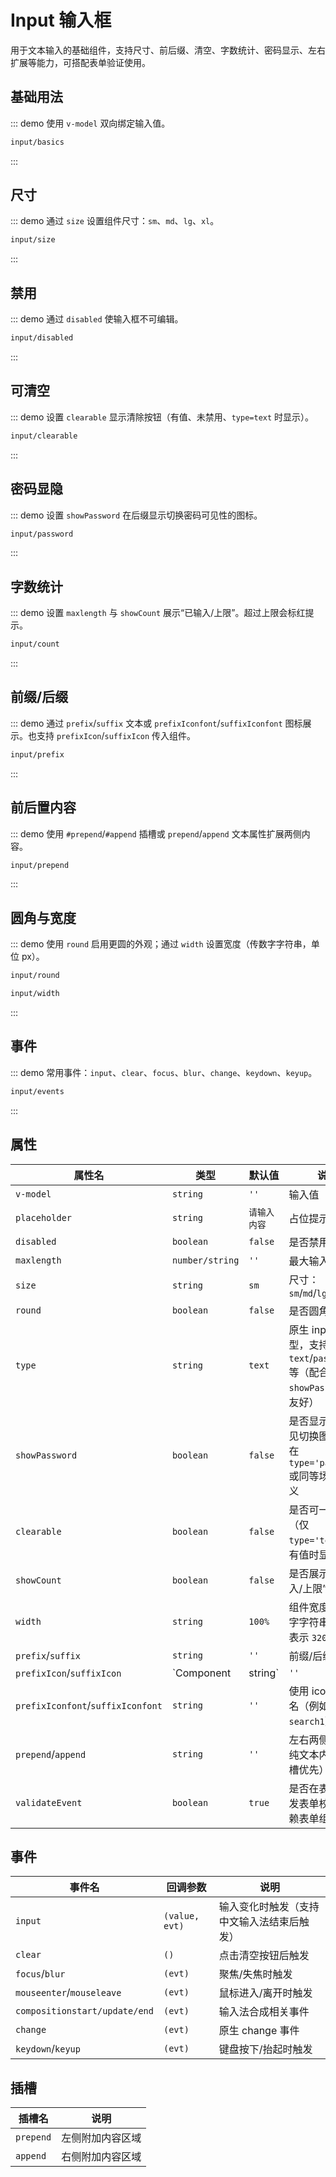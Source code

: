 # Input 输入框

用于文本输入的基础组件，支持尺寸、前后缀、清空、字数统计、密码显示、左右扩展等能力，可搭配表单验证使用。

## 基础用法

::: demo 使用 `v-model` 双向绑定输入值。

```html
input/basics
```

:::

## 尺寸

::: demo 通过 `size` 设置组件尺寸：`sm`、`md`、`lg`、`xl`。

```html
input/size
```

:::

## 禁用

::: demo 通过 `disabled` 使输入框不可编辑。

```html
input/disabled
```

:::

## 可清空

::: demo 设置 `clearable` 显示清除按钮（有值、未禁用、`type=text` 时显示）。

```html
input/clearable
```

:::

## 密码显隐

::: demo 设置 `showPassword` 在后缀显示切换密码可见性的图标。

```html
input/password
```

:::

## 字数统计

::: demo 设置 `maxlength` 与 `showCount` 展示“已输入/上限”。超过上限会标红提示。

```html
input/count
```

:::

## 前缀/后缀

::: demo 通过 `prefix`/`suffix` 文本或 `prefixIconfont`/`suffixIconfont` 图标展示。也支持 `prefixIcon`/`suffixIcon` 传入组件。

```html
input/prefix
```

:::

## 前后置内容

::: demo 使用 `#prepend`/`#append` 插槽或 `prepend`/`append` 文本属性扩展两侧内容。

```html
input/prepend
```

:::

## 圆角与宽度

::: demo 使用 `round` 启用更圆的外观；通过 `width` 设置宽度（传数字字符串，单位 px）。

```html
input/round
```

```html
input/width
```

:::

## 事件

::: demo 常用事件：`input`、`clear`、`focus`、`blur`、`change`、`keydown`、`keyup`。

```html
input/events
```

:::

## 属性

| 属性名 | 类型 | 默认值 | 说明 |
| ------ | ---- | ------ | ---- |
| `v-model` | `string` | `''` | 输入值 |
| `placeholder` | `string` | `请输入内容` | 占位提示 |
| `disabled` | `boolean` | `false` | 是否禁用 |
| `maxlength` | `number/string` | `''` | 最大输入长度 |
| `size` | `string` | `sm` | 尺寸：`sm`/`md`/`lg`/`xl` |
| `round` | `boolean` | `false` | 是否圆角外观 |
| `type` | `string` | `text` | 原生 input 类型，支持 `text`/`password` 等（配合 `showPassword` 更友好） |
| `showPassword` | `boolean` | `false` | 是否显示密码可见切换图标，仅在 `type='password'` 或同等场景有意义 |
| `clearable` | `boolean` | `false` | 是否可一键清除（仅 `type='text'` 且有值时显示） |
| `showCount` | `boolean` | `false` | 是否展示“已输入/上限”计数 |
| `width` | `string` | `100%` | 组件宽度，传数字字符串如 `320` 表示 `320px` |
| `prefix`/`suffix` | `string` | `''` | 前缀/后缀文本 |
| `prefixIcon`/`suffixIcon` | `Component|string` | `''` | 前缀/后缀图标组件或名称（组件优先） |
| `prefixIconfont`/`suffixIconfont` | `string` | `''` | 使用 iconfont 类名（例如 `icon-search1`） |
| `prepend`/`append` | `string` | `''` | 左右两侧扩展的纯文本内容（插槽优先） |
| `validateEvent` | `boolean` | `true` | 是否在表单中触发表单校验（依赖表单组件） |

## 事件

| 事件名 | 回调参数 | 说明 |
| ------ | -------- | ---- |
| `input` | `(value, evt)` | 输入变化时触发（支持中文输入法结束后触发） |
| `clear` | `()` | 点击清空按钮后触发 |
| `focus`/`blur` | `(evt)` | 聚焦/失焦时触发 |
| `mouseenter`/`mouseleave` | `(evt)` | 鼠标进入/离开时触发 |
| `compositionstart/update/end` | `(evt)` | 输入法合成相关事件 |
| `change` | `(evt)` | 原生 change 事件 |
| `keydown`/`keyup` | `(evt)` | 键盘按下/抬起时触发 |

## 插槽

| 插槽名 | 说明 |
| ------ | ---- |
| `prepend` | 左侧附加内容区域 |
| `append` | 右侧附加内容区域 |
